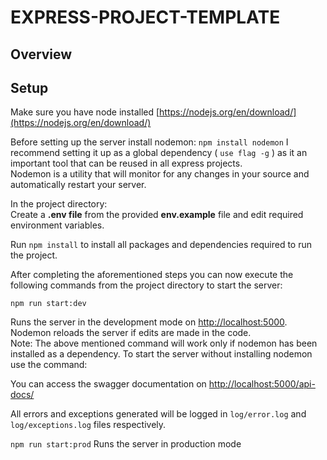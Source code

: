 # EXPRESS-PROJECT-TEMPLATE

## Overview


## Setup

Make sure you have node installed [https://nodejs.org/en/download/](https://nodejs.org/en/download/)<br />

Before setting up the server install nodemon:
`npm install nodemon`
I recommend setting it up as a global dependency (  `use flag -g` ) as it an important tool that can be reused in all express projects.<br />
Nodemon is a utility that will monitor for any changes in your source and automatically restart your server.<br />

In the project directory:<br />
Create a **.env file** from the provided **env.example** file and edit required environment variables.<br />

Run `npm install` to install all packages and dependencies required to run the project.<br />

After completing the aforementioned steps you can now execute the following commands from the project directory to start the server:

`npm run start:dev`

Runs the server in the development mode on [http://localhost:5000](http://localhost:5000).<br />
Nodemon reloads the server if edits are made in the code.<br />
Note: The above mentioned command will work only if nodemon has been installed as a dependency. To start the server without installing nodemon use the command: 

You can access the swagger documentation on [http://localhost:5000/api-docs/](http://localhost:5000/api-docs/)<br />

All errors and exceptions generated will be logged in `log/error.log` and `log/exceptions.log` files respectively.<br />

`npm run start:prod`
Runs the server in production mode
